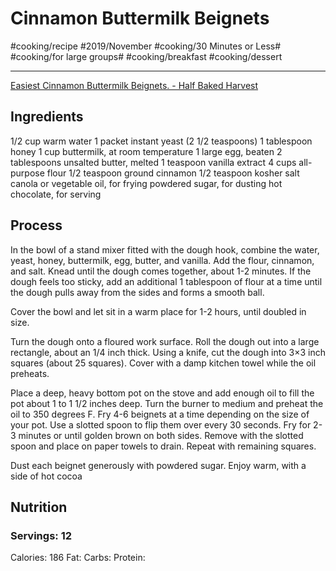 # Cinnamon Buttermilk Beignets
#cooking/recipe #2019/November #cooking/30 Minutes or Less# #cooking/for large groups# #cooking/breakfast #cooking/dessert
- - - -
[Easiest Cinnamon Buttermilk Beignets. - Half Baked Harvest](https://www.halfbakedharvest.com/easiest-cinnamon-buttermilk-beignets/)

## Ingredients
1/2 cup warm water
1 packet instant yeast (2 1/2 teaspoons)
1 tablespoon honey
1 cup buttermilk, at room temperature
1 large egg, beaten
2 tablespoons unsalted butter, melted
1 teaspoon vanilla extract
4 cups all-purpose flour
1/2 teaspoon ground cinnamon
1/2 teaspoon kosher salt
canola or vegetable oil, for frying
powdered sugar, for dusting
hot chocolate, for serving

## Process
In the bowl of a stand mixer fitted with the dough hook, combine the water, yeast, honey, buttermilk, egg, butter, and vanilla. Add the flour, cinnamon, and salt. Knead until the dough comes together, about 1-2 minutes. If the dough feels too sticky, add an additional 1 tablespoon of flour at a time until the dough pulls away from the sides and forms a smooth ball.

Cover the bowl and let sit in a warm place for 1-2 hours, until doubled in size.

Turn the dough onto a floured work surface. Roll the dough out into a large rectangle, about an 1/4 inch thick. Using a knife, cut the dough into 3×3 inch squares (about 25 squares). Cover with a damp kitchen towel while the oil preheats.

Place a deep, heavy bottom pot on the stove and add enough oil to fill the pot about 1 to 1 1/2 inches deep. Turn the burner to medium and preheat the oil to 350 degrees F. Fry 4-6 beignets at a time depending on the size of your pot. Use a slotted spoon to flip them over every 30 seconds. Fry for 2-3 minutes or until golden brown on both sides. Remove with the slotted spoon and place on paper towels to drain. Repeat with remaining squares.

Dust each beignet generously with powdered sugar. Enjoy warm, with a side of hot cocoa

## Nutrition
### Servings: 12
Calories: 186
Fat: 
Carbs: 
Protein: 